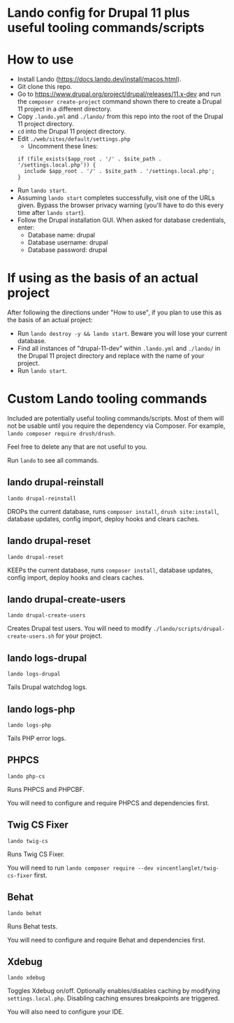 # Lando config for Drupal 11 plus useful tooling commands/scripts

# How to use

* Install Lando (https://docs.lando.dev/install/macos.html).
* Git clone this repo.
* Go to https://www.drupal.org/project/drupal/releases/11.x-dev and run the `composer create-project` command shown there to create a Drupal 11 project in a different directory.
* Copy `.lando.yml` and `./lando/` from this repo into the root of the Drupal 11 project directory.
* `cd` into the Drupal 11 project directory.
* Edit `./web/sites/default/settings.php`
  * Uncomment these lines:
  ```
  if (file_exists($app_root . '/' . $site_path . '/settings.local.php')) {
    include $app_root . '/' . $site_path . '/settings.local.php';
  }
  ```
* Run `lando start`.
* Assuming `lando start` completes successfully, visit one of the URLs given. Bypass the browser privacy warning (you'll have to do this every time after `lando start`).
* Follow the Drupal installation GUI. When asked for database credentials, enter:
  * Database name: drupal
  * Database username: drupal
  * Database password: drupal

# If using as the basis of an actual project

After following the directions under "How to use", if you plan to use this as the basis of an actual project:
* Run `lando destroy -y && lando start`. Beware you will lose your current database.
* Find all instances of "drupal-11-dev" within `.lando.yml` and `./lando/` in the Drupal 11 project directory and replace with the name of your project.
* Run `lando start`.

# Custom Lando tooling commands

Included are potentially useful tooling commands/scripts. Most of them will not be usable until you require the dependency via Composer. For example, `lando composer require drush/drush`.

Feel free to delete any that are not useful to you.

Run `lando` to see all commands.

## lando drupal-reinstall
```
lando drupal-reinstall
```
DROPs the current database, runs `composer install`, `drush site:install`, database updates, config import, deploy hooks and clears caches.

## lando drupal-reset
```
lando drupal-reset
```
KEEPs the current database, runs `composer install`, database updates, config import, deploy hooks and clears caches.

## lando drupal-create-users
```
lando drupal-create-users
```
Creates Drupal test users. You will need to modify `./lando/scripts/drupal-create-users.sh` for your project.

## lando logs-drupal
```
lando logs-drupal
```
Tails Drupal watchdog logs.

## lando logs-php
```
lando logs-php
```
Tails PHP error logs.

## PHPCS
```
lando php-cs
```
Runs PHPCS and PHPCBF.

You will need to configure and require PHPCS and dependencies first.

## Twig CS Fixer
```
lando twig-cs
```
Runs Twig CS Fixer.

You will need to run `lando composer require --dev vincentlanglet/twig-cs-fixer` first.

## Behat
```
lando behat
```
Runs Behat tests.

You will need to configure and require Behat and dependencies first.

## Xdebug
```
lando xdebug
```
Toggles Xdebug on/off. Optionally enables/disables caching by modifying `settings.local.php`. Disabling caching ensures breakpoints are triggered.

You will also need to configure your IDE.